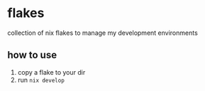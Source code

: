 # flakes

collection of nix flakes to manage my development environments

## how to use

1. copy a flake to your dir
2. run ```nix develop```
